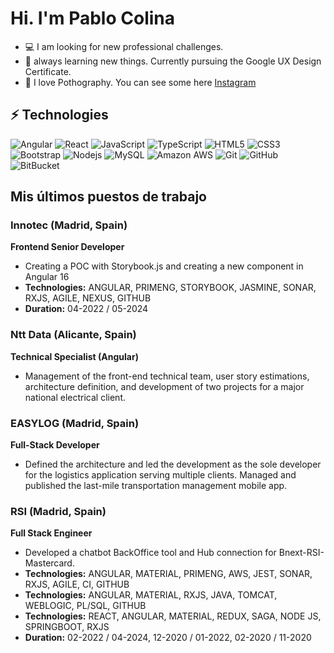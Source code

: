 # Hi. I'm Pablo Colina


- 💻 I am looking for new professional challenges.  
- 🌱 always learning new things. Currently pursuing the Google UX Design Certificate.
- 🔭 I love Pothography. You can see some here [Instagram](https://instagram.com/pabloangelcolina)

## ⚡ Technologies
![Angular](https://img.shields.io/badge/-Angular-black?logo=angular&style=flat&logoColor=red)
![React](https://img.shields.io/badge/-React-black?style=flate&logo=react)
![JavaScript](https://img.shields.io/badge/-JavaScript-black?style=flat&logo=javascript)
![TypeScript](https://img.shields.io/badge/-Typescript-black?style=flate&logo=typescript)
![HTML5](https://img.shields.io/badge/-HTML5-E34F26?style=flat-square&logo=html5&logoColor=white)
![CSS3](https://img.shields.io/badge/-CSS3-1572B6?style=flat&logo=css3)
![Bootstrap](https://img.shields.io/badge/-Bootstrap-563D7C?style=flat&logo=bootstrap)
![Nodejs](https://img.shields.io/badge/-Nodejs-black?style=flat&logo=Node.js)
![MySQL](https://img.shields.io/badge/-MySQL-black?style=flat&logo=mysql)
![Amazon AWS](https://img.shields.io/badge/Amazon%20AWS-232F3E?style=flat&logo=amazon-aws)
![Git](https://img.shields.io/badge/-Git-black?style=flat&logo=git)
![GitHub](https://img.shields.io/badge/-GitHub-181717?style=flat&logo=github)
![BitBucket](https://img.shields.io/badge/-BitBucket-darkblue?style=flate&logo=bitbucket)


## Mis últimos puestos de trabajo

### Innotec (Madrid, Spain)
**Frontend Senior Developer**
- Creating a POC with Storybook.js and creating a new component in Angular 16
- **Technologies:** ANGULAR, PRIMENG, STORYBOOK, JASMINE, SONAR, RXJS, AGILE, NEXUS, GITHUB
- **Duration:** 04-2022 / 05-2024
  
### Ntt Data (Alicante, Spain)
**Technical Specialist (Angular)**
- Management of the front-end technical team, user story estimations, architecture definition, and development of two projects for a major national electrical client.

### EASYLOG (Madrid, Spain)
**Full-Stack Developer**
- Defined the architecture and led the development as the sole developer for the logistics application serving multiple clients. Managed and published the last-mile transportation management mobile app.

### RSI (Madrid, Spain)
**Full Stack Engineer**
- Developed a chatbot BackOffice tool and Hub connection for Bnext-RSI-Mastercard.
- **Technologies:** ANGULAR, MATERIAL, PRIMENG, AWS, JEST, SONAR, RXJS, AGILE, CI, GITHUB
- **Technologies:** ANGULAR, MATERIAL, RXJS, JAVA, TOMCAT, WEBLOGIC, PL/SQL, GITHUB
- **Technologies:** REACT, ANGULAR, MATERIAL, REDUX, SAGA, NODE JS, SPRINGBOOT, RXJS
- **Duration:** 02-2022 / 04-2024, 12-2020 / 01-2022, 02-2020 / 11-2020

